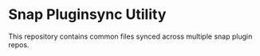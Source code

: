 # Snap Pluginsync Utility

This repository contains common files synced across multiple snap plugin repos.
